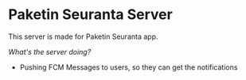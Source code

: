 # Paketin Seuranta Server
This server is made for Paketin Seuranta app.

*What's the server doing?*
- Pushing FCM Messages to users, so they can get the notifications

